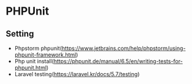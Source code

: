 # PHPUnit
## Setting
- Phpstorm phpunit(https://www.jetbrains.com/help/phpstorm/using-phpunit-framework.html)
- Php unit install(https://phpunit.de/manual/6.5/en/writing-tests-for-phpunit.html)
- Laravel testing(https://laravel.kr/docs/5.7/testing)
